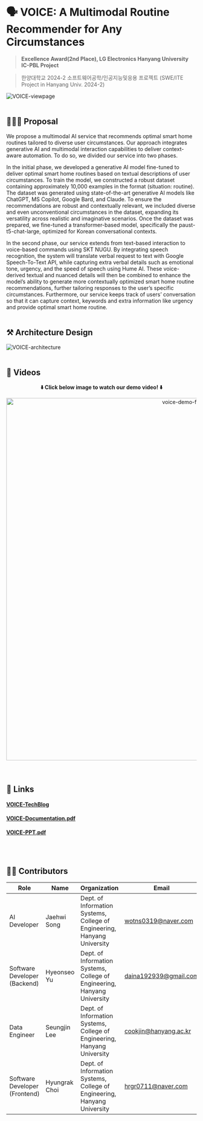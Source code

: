# 🗣️ VOICE: A Multimodal Routine Recommender for Any Circumstances
> **Excellence Award(2nd Place), LG Electronics Hanyang University IC-PBL Project**

> 한양대학교 2024-2 소프트웨어공학/인공지능및응용 프로젝트 (SWE/ITE Project in Hanyang Univ. 2024-2)

![VOICE-viewpage](https://github.com/user-attachments/assets/aab920e3-7c06-4637-9b51-f6c4dba10795)
<br/><br/>

## 💁🏻‍♂️ Proposal
We propose a multimodal AI service that recommends optimal smart home routines tailored to diverse user circumstances. Our approach integrates generative AI and multimodal interaction capabilities to deliver context-aware automation. To do so, we divided our service into two phases.

In the initial phase, we developed a generative AI model fine-tuned to deliver optimal smart home routines based on textual descriptions of user circumstances. To train the model, we constructed a robust dataset containing approximately 10,000 examples in the format (situation: routine). The dataset was generated using state-of-the-art generative AI models like ChatGPT, MS Copilot, Google Bard, and Claude. To ensure the recommendations are robust and contextually relevant, we included diverse and even unconventional circumstances in the dataset, expanding its versatility across realistic and imaginative scenarios. Once the dataset was prepared, we fine-tuned a transformer-based model, specifically the paust-t5-chat-large, optimized for Korean conversational contexts.

In the second phase, our service extends from text-based interaction to voice-based commands using SKT NUGU. By integrating speech recognition, the system will translate verbal request to text with Google Speech-To-Text API, while capturing extra verbal details such as emotional tone, urgency, and the speed of speech using Hume AI. These voice-derived textual and nuanced details will then be combined to enhance the model’s ability to generate more contextually optimized smart home routine recommendations, further tailoring responses to the user’s specific circumstances. Furthermore, our service keeps track of users’ conversation so that it can capture context, keywords and extra information like urgency and provide optimal smart home routine.
<br/><br/>

## ⚒️ Architecture Design
![VOICE-architecture](https://github.com/user-attachments/assets/dd50616e-3f9b-46cb-bdfa-e2591a75bb55)
<br/><br/>

## 🎥 Videos
<div align="center">

**⬇️ Click below image to watch our demo video! ⬇️**

<a href="[https://youtu.be/qRJ9v7GVWLA](https://www.youtube.com/watch?v=RquS2jUlkmU)">
<img width="960" alt="voice-demo-frontpage" src="https://github.com/user-attachments/assets/1920d919-d9b1-496e-8be7-1ad4c9bb3479" />
</a>
</div>
<br/><br/>

## 🔗 Links
#### [VOICE-TechBlog](https://bit.ly/cse2024-voice-blog)
#### [VOICE-Documentation.pdf](https://github.com/user-attachments/files/18139578/VOICE-Documentation.pdf)
#### [VOICE-PPT.pdf](https://github.com/user-attachments/files/18139592/VOICE-PPT.pdf)
<br/><br/>

## 👫🏻 Contributors
| Role | Name | Organization | Email |
|------|-------|-------|-------|
| AI Developer | Jaehwi Song | Dept. of Information Systems, College of Engineering, Hanyang University | wotns0319@naver.com |
| Software Developer (Backend) | Hyeonseo Yu | Dept. of Information Systems, College of Engineering, Hanyang University | daina192939@gmail.com |
| Data Engineer | Seungjin Lee | Dept. of Information Systems, College of Engineering, Hanyang University | cookjin@hanyang.ac.kr |
| Software Developer (Frontend) | Hyungrak Choi | Dept. of Information Systems, College of Engineering, Hanyang University | hrgr0711@naver.com |
